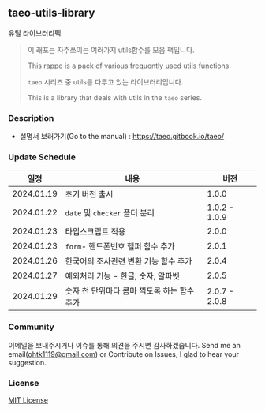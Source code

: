 ## taeo-utils-library

유틸 라이브러리팩

> 이 래포는 자주쓰이는 여러가지 utils함수를 모음 팩입니다.
>
> This rappo is a pack of various frequently used utils functions.
>
> `taeo` 시리즈 중 utils를 다루고 있는 라이브러리입니다.
>
> This is a library that deals with utils in the `taeo` series.

### Description

- 설명서 보러가기(Go to the manual) : https://taeo.gitbook.io/taeo/

### Update Schedule

| 일정       | 내용                                        | 버전          |
| ---------- | ------------------------------------------- | ------------- |
| 2024.01.19 | 초기 버전 출시                              | 1.0.0         |
| 2024.01.22 | `date` 및 `checker` 폴더 분리               | 1.0.2 - 1.0.9 |
| 2024.01.23 | 타입스크립트 적용                           | 2.0.0         |
| 2024.01.23 | `form`- 핸드폰번호 헬퍼 함수 추가           | 2.0.1         |
| 2024.01.26 | 한국어의 조사관련 변환 기능 함수 추가       | 2.0.4         |
| 2024.01.27 | 예외처리 기능 - 한글, 숫자, 알파벳          | 2.0.5         |
| 2024.01.29 | 숫자 천 단위마다 콤마 찍도록 하는 함수 추가 | 2.0.7 - 2.0.8 |

### Community

이메일을 보내주시거나 이슈를 통해 의견을 주시면 감사하겠습니다.
Send me an email(ohtk1119@gmail.com) or Contribute on Issues, I glad to hear your suggestion.

### License

[MIT License](https://rmm5t.mit-license.org/)
